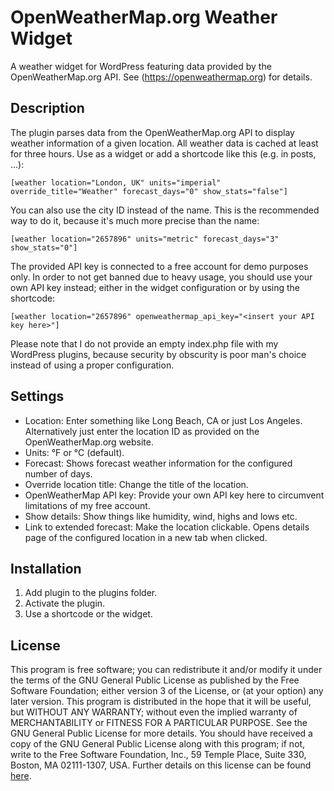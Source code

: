 # OpenWeatherMap.org Weather Widget
A weather widget for WordPress featuring data provided by the OpenWeatherMap.org API. See (https://openweathermap.org) for details.

## Description
The plugin parses data from the OpenWeatherMap.org API to display weather information of a given location. All weather data is cached at least for three hours.
Use as a widget or add a shortcode like this (e.g. in posts, ...):

`[weather location="London, UK" units="imperial" override_title="Weather" forecast_days="0" show_stats="false"]`


You can also use the city ID instead of the name. This is the recommended way to do it, because it's much more precise than the name:

`[weather location="2657896" units="metric" forecast_days="3" show_stats="0"]`


The provided API key is connected to a free account for demo purposes only. In order to not get banned due to heavy usage, you should use your own API key instead; either in the widget configuration or by using the shortcode:

`[weather location="2657896" openweathermap_api_key="<insert your API key here>"]`


Please note that I do not provide an empty index.php file with my WordPress plugins, because security by obscurity is poor man's choice instead of using a proper configuration.

## Settings
* Location: Enter something like Long Beach, CA or just Los Angeles. Alternatively just enter the location ID as provided on the OpenWeatherMap.org website.
* Units: °F or °C (default).
* Forecast: Shows forecast weather information for the configured number of days.
* Override location title: Change the title of the location.
* OpenWeatherMap API key: Provide your own API key here to circumvent limitations of my free account.
* Show details: Show things like humidity, wind, highs and lows etc.
* Link to extended forecast: Make the location clickable. Opens details page of the configured location in a new tab when clicked.

## Installation
1. Add plugin to the plugins folder.
2. Activate the plugin.
3. Use a shortcode or the widget.

## License
This program is free software; you can redistribute it and/or modify it under the terms of the GNU General Public License as published by the Free Software Foundation; either version 3 of the License, or (at your option) any later version. This program is distributed in the hope that it will be useful, but WITHOUT ANY WARRANTY; without even the implied warranty of MERCHANTABILITY or FITNESS FOR A PARTICULAR PURPOSE. See the GNU General Public License for more details. You should have received a copy of the GNU General Public License along with this program; if not, write to the Free Software Foundation, Inc., 59 Temple Place, Suite 330, Boston, MA 02111-1307, USA. Further details on this license can be found [here](https://www.gnu.org/licenses/gpl-3.0.html).
